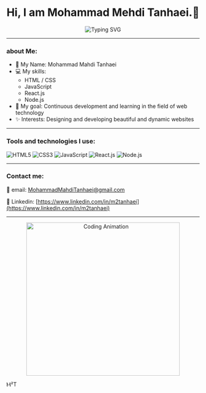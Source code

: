 <h1 align="center">Hi, I am Mohammad Mehdi Tanhaei.👋</h1>

<p align="center">
  <img src="https://readme-typing-svg.herokuapp.com?font=Fira+Code&size=24&pause=1000&color=009688&width=470&lines=Front-End+%26+Back-End+Developer;Creative+and+eager+to+learn+🌟" alt="Typing SVG" />
</p>

---

### about Me:
- 🌟 My Name: Mohammad Mahdi Tanhaei  
- 💻 My skills:
  - HTML / CSS  
  - JavaScript  
  - React.js  
  - Node.js  
- 🎯 My goal: Continuous development and learning in the field of web technology 
- ✨ Interests: Designing and developing beautiful and dynamic websites

---

### Tools and technologies I use:
<p align="left">
  <img src="https://img.shields.io/badge/HTML5-%23E34F26.svg?&style=for-the-badge&logo=html5&logoColor=white" alt="HTML5" />
  <img src="https://img.shields.io/badge/CSS3-%231572B6.svg?&style=for-the-badge&logo=css3&logoColor=white" alt="CSS3" />
  <img src="https://img.shields.io/badge/JavaScript-%23F7DF1E.svg?&style=for-the-badge&logo=javascript&logoColor=black" alt="JavaScript" />
  <img src="https://img.shields.io/badge/React-%2361DAFB.svg?&style=for-the-badge&logo=react&logoColor=black" alt="React.js" />
  <img src="https://img.shields.io/badge/Node.js-%23339933.svg?&style=for-the-badge&logo=node.js&logoColor=white" alt="Node.js" />
</p>

---

### Contact me:
<p align="left">
  
  📧 email: [ MohammadMahdiTanhaei@gmail.com ](mailto:MohammadMahdiTanhaei@gmail.com)
  
  💼 Linkedin: [https://www.linkedin.com/in/m2tanhaei](https://www.linkedin.com/in/m2tanhaei)  
</p>

---

<p align="center">
  <img src="https://media.giphy.com/media/qgQUggAC3Pfv687qPC/giphy.gif" width="400" alt="Coding Animation" />
</p>
Ⲙ²T
